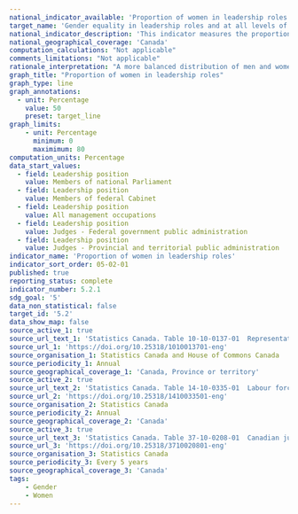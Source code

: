 ```yaml
---
national_indicator_available: 'Proportion of women in leadership roles'
target_name: 'Gender equality in leadership roles and at all levels of decision-making'
national_indicator_description: 'This indicator measures the proportion of women in leadership roles. Leadership roles selected include women elected to national Parliament and ministers appointed to federal cabinet, judges and various types of management position.'
national_geographical_coverage: 'Canada' 
computation_calculations: "Not applicable"
comments_limitations: "Not applicable"
rationale_interpretation: "A more balanced distribution of men and women at all levels of decision-making is essential to a fair and democratic society. It also leads to better decision-making. Gender equality and diversity in positions of leadership are also associated with better management, increased availability of skilled employees, stronger employee engagement and higher productivity."
graph_title: "Proportion of women in leadership roles"
graph_type: line
graph_annotations:
  - unit: Percentage
    value: 50
    preset: target_line
graph_limits:
    - unit: Percentage
      minimum: 0
      maximimum: 80
computation_units: Percentage
data_start_values:
  - field: Leadership position
    value: Members of national Parliament
  - field: Leadership position
    value: Members of federal Cabinet
  - field: Leadership position
    value: All management occupations
  - field: Leadership position
    value: Judges - Federal government public administration
  - field: Leadership position
    value: Judges - Provincial and territorial public administration
indicator_name: 'Proportion of women in leadership roles'
indicator_sort_order: 05-02-01
published: true
reporting_status: complete
indicator_number: 5.2.1
sdg_goal: '5'
data_non_statistical: false
target_id: '5.2'
data_show_map: false
source_active_1: true
source_url_text_1: 'Statistics Canada. Table 10-10-0137-01  Representation of women and men elected to national Parliament and of ministers appointed to federal Cabinet'
source_url_1: 'https://doi.org/10.25318/1010013701-eng'
source_organisation_1: Statistics Canada and House of Commons Canada
source_periodicity_1: Annual
source_geographical_coverage_1: 'Canada, Province or territory'
source_active_2: true
source_url_text_2: 'Statistics Canada. Table 14-10-0335-01  Labour force characteristics by occupation, annual'
source_url_2: 'https://doi.org/10.25318/1410033501-eng'
source_organisation_2: Statistics Canada
source_periodicity_2: Annual
source_geographical_coverage_2: 'Canada'
source_active_3: true
source_url_text_3: 'Statistics Canada. Table 37-10-0208-01  Canadian judges by selected demographic characteristics and sex'
source_url_3: 'https://doi.org/10.25318/3710020801-eng'
source_organisation_3: Statistics Canada
source_periodicity_3: Every 5 years
source_geographical_coverage_3: 'Canada'
tags:
    - Gender
    - Women
---
```

